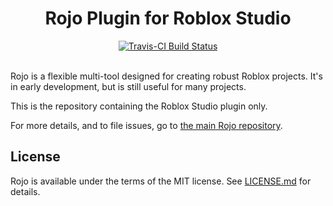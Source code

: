 <h1 align="center">Rojo Plugin for Roblox Studio</h1>
<div align="center">
	<a href="https://travis-ci.org/LPGhatguy/rojo-plugin">
		<img src="https://api.travis-ci.org/LPGhatguy/rojo-plugin.svg?branch=master" alt="Travis-CI Build Status" />
	</a>
</div>

<div>&nbsp;</div>

Rojo is a flexible multi-tool designed for creating robust Roblox projects. It's in early development, but is still useful for many projects.

This is the repository containing the Roblox Studio plugin only.

For more details, and to file issues, go to [the main Rojo repository](https://github.com/LPGhatguy/rojo).

## License
Rojo is available under the terms of the MIT license. See [LICENSE.md](LICENSE.md) for details.